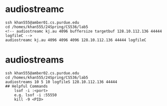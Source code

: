 # audiostreamc
    ssh khan555@amber01.cs.purdue.edu
    cd /homes/khan555/24Spring/CS536/lab5
    <!-- audiostreamc kj.au 4096 buffersize targetbuf 128.10.112.136 44444 logfileC -->
    audiostreamc kj.au 4096 4096 4096 128.10.112.136 44444 logfileC
# audiostreams
    ssh khan555@amber02.cs.purdue.edu
    cd /homes/khan555/24Spring/CS536/lab5
    audiostreams 10 5 10 logfileS 128.10.112.136 44444
    ## Helpful Commands
        lsof -i :<port>
        e.g. lsof -i :55550
        kill -9 <PID>

